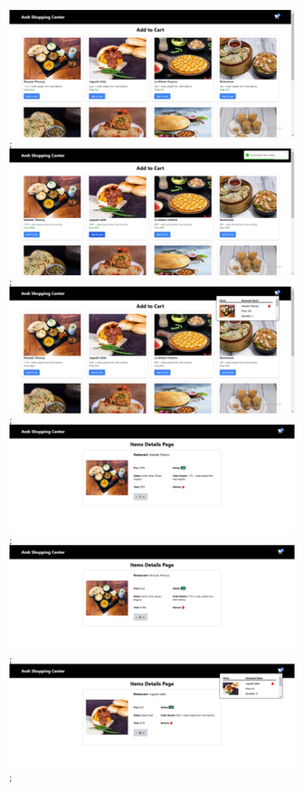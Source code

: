 ![Cart](./src/images/cart.png "Cart Image");
![Item_Added](./src/images/Item_Added.png "Cart Image");
![Item_In_Cart](./src/images/Incart.png "Cart Image");
![Item_Quantity](./src/images/Show_page.png "Cart Image");
![Item_Quantity_Increased](./src/images/fixed.png "Item Image");
![Item_Show](./src/images/Fixed01.png "Item Increased Image");